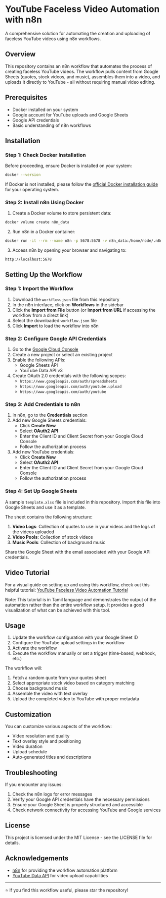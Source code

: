 # YouTube Faceless Video Automation with n8n

A comprehensive solution for automating the creation and uploading of faceless YouTube videos using n8n workflows.

## Overview

This repository contains an n8n workflow that automates the process of creating faceless YouTube videos. The workflow pulls content from Google Sheets (quotes, stock videos, and music), assembles them into a video, and uploads it directly to YouTube - all without requiring manual video editing.

## Prerequisites

- Docker installed on your system
- Google account for YouTube uploads and Google Sheets
- Google API credentials
- Basic understanding of n8n workflows

## Installation

### Step 1: Check Docker Installation

Before proceeding, ensure Docker is installed on your system:

```bash
docker --version
```

If Docker is not installed, please follow the [official Docker installation guide](https://docs.docker.com/get-docker/) for your operating system.

### Step 2: Install n8n Using Docker

1. Create a Docker volume to store persistent data:

```bash
docker volume create n8n_data
```

2. Run n8n in a Docker container:

```bash
docker run -it --rm --name n8n -p 5678:5678 -v n8n_data:/home/node/.n8n docker.n8n.io/n8nio/n8n
```

3. Access n8n by opening your browser and navigating to:
```
http://localhost:5678
```

## Setting Up the Workflow

### Step 1: Import the Workflow

1. Download the `workflow.json` file from this repository
2. In the n8n interface, click on **Workflows** in the sidebar
3. Click the **Import from File** button (or **Import from URL** if accessing the workflow from a direct link)
4. Select the downloaded `workflow.json` file
5. Click **Import** to load the workflow into n8n

### Step 2: Configure Google API Credentials

1. Go to the [Google Cloud Console](https://console.cloud.google.com/)
2. Create a new project or select an existing project
3. Enable the following APIs:
   - Google Sheets API
   - YouTube Data API v3
4. Create OAuth 2.0 credentials with the following scopes:
   - `https://www.googleapis.com/auth/spreadsheets`
   - `https://www.googleapis.com/auth/youtube.upload`
   - `https://www.googleapis.com/auth/youtube`

### Step 3: Add Credentials to n8n

1. In n8n, go to the **Credentials** section
2. Add new Google Sheets credentials:
   - Click **Create New**
   - Select **OAuth2 API**
   - Enter the Client ID and Client Secret from your Google Cloud Console
   - Follow the authorization process
3. Add new YouTube credentials:
   - Click **Create New**
   - Select **OAuth2 API**
   - Enter the Client ID and Client Secret from your Google Cloud Console
   - Follow the authorization process

### Step 4: Set Up Google Sheets

A sample `template.xlsx` file is included in this repository. Import this file into Google Sheets and use it as a template.

The sheet contains the following structure:

1. **Video Logs**: Collection of quotes to use in your videos and the logs of the videos uploaded
2. **Video Pools**: Collection of stock videos
3. **Music Pools**: Collection of background music

Share the Google Sheet with the email associated with your Google API credentials.

## Video Tutorial

For a visual guide on setting up and using this workflow, check out this helpful tutorial:
[YouTube Faceless Video Automation Tutorial](https://www.youtube.com/watch?v=9ZGa7sw9ZYA&t=25s)

Note: This tutorial is in Tamil language and demonstrates the output of the automation rather than the entire workflow setup. It provides a good visualization of what can be achieved with this tool.

## Usage

1. Update the workflow configuration with your Google Sheet ID
2. Configure the YouTube upload settings in the workflow
3. Activate the workflow
4. Execute the workflow manually or set a trigger (time-based, webhook, etc.)

The workflow will:
1. Fetch a random quote from your quotes sheet
2. Select appropriate stock video based on category matching
3. Choose background music
4. Assemble the video with text overlay
5. Upload the completed video to YouTube with proper metadata

## Customization

You can customize various aspects of the workflow:
- Video resolution and quality
- Text overlay style and positioning
- Video duration
- Upload schedule
- Auto-generated titles and descriptions

## Troubleshooting

If you encounter any issues:

1. Check the n8n logs for error messages
2. Verify your Google API credentials have the necessary permissions
3. Ensure your Google Sheet is properly structured and accessible
4. Check network connectivity for accessing YouTube and Google services

## License

This project is licensed under the MIT License - see the LICENSE file for details.

## Acknowledgements

- [n8n](https://n8n.io/) for providing the workflow automation platform
- [YouTube Data API](https://developers.google.com/youtube/v3) for video upload capabilities

---

⭐ If you find this workflow useful, please star the repository!